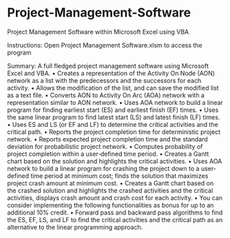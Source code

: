 Project-Management-Software
===========================

Project Management Software within Microsoft Excel using VBA

Instructions: Open Project Management Software.xlsm to access the program

Summary:
  A full fledged project management software using Microsoft Excel and VBA.
•	Creates a representation of the Activity On Node (AON) network as a list with the predecessors and the successors for each activity.
•	Allows the modification of the list, and can save the modified list as a text file.
•	Converts AON to Activity On Arc (AOA) network with a representation similar to AON network.
•	Uses AOA network to build a linear program for finding earliest start (ES) and earliest finish (EF) times.
•	Uses the same linear program to find latest start (LS) and latest finish (LF) times.
•	Uses ES and LS (or EF and LF) to determine the critical activities and the critical path.
•	Reports the project completion time for deterministic project network.
•	Reports expected project completion time and the standard deviation for probabilistic project network.
•	Computes probability of project completion within a user‐defined time period.
•	Creates a Gantt chart based on the solution and highlights the critical activities.
•	Uses AOA network to build a linear program for crashing the project down to a user‐defined time period at minimum cost; finds the solution that maximizes project crash amount at minimum cost.
•	Creates a Gantt chart based on the crashed solution and highlights the crashed activities and the critical activities, displays crash amount and crash cost for each activity.
•	You can consider implementing the following functionalities as bonus for up to an additional 10% credit.
•	Forward pass and backward pass algorithms to find the ES, EF, LS, and LF to find the critical activities and the critical path as an alternative to the linear programming approach.
